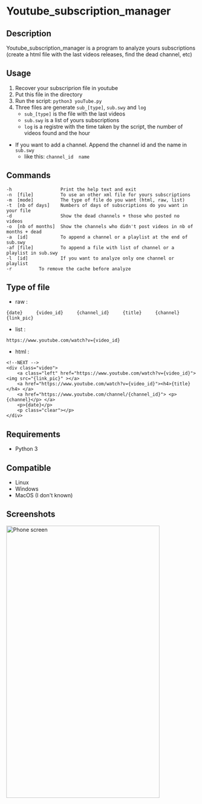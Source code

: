 # Youtube_subscription_manager

## Description
Youtube_subscription_manager is a program to analyze yours subscriptions (create a html file with the last videos releases, find the dead channel, etc)

## Usage
1. Recover your subscriprion file in youtube
2. Put this file in the directory
3. Run the script:
``` python3 youTube.py ```
4. Three files are generate `sub_[type]`, `sub.swy` and `log`
    - `sub_[type]` is the file with the last videos
    - `sub.swy` is a list of yours subscriptions
    - `log` is a registre with the time taken by the script, the number of videos found and the hour
- If you want to add a channel. Append the channel id and the name in ` sub.swy`
    - like this: ```channel_id  name ```

## Commands
```
-h                  Print the help text and exit
-n  [file]          To use an other xml file for yours subscriptions
-m  [mode]          The type of file do you want (html, raw, list)
-t  [nb of days]    Numbers of days of subscriptions do you want in your file
-d                  Show the dead channels + those who posted no videos
-o  [nb of months]  Show the channels who didn't post videos in nb of months + dead
-a  [id]            To append a channel or a playlist at the end of sub.swy
-af [file]          To append a file with list of channel or a playlist in sub.swy
-l  [id]            If you want to analyze only one channel or playlist
-r		    To remove the cache before analyze
```

## Type of file
- raw :
```
{date}     {video_id}     {channel_id}     {title}     {channel}     {link_pic}
```
- list :
```
https://www.youtube.com/watch?v={video_id}
```
- html :
```
<!--NEXT -->
<div class="video">
	<a class="left" href="https://www.youtube.com/watch?v={video_id}"> <img src="{link_pic}" ></a>
	<a href="https://www.youtube.com/watch?v={video_id}"><h4>{title}</h4> </a>
	<a href="https://www.youtube.com/channel/{channel_id}"> <p>{channel}</p> </a>
	<p>{date}</p>
	<p class="clear"></p>
</div>
```

## Requirements
- Python 3

## Compatible
- Linux
- Windows
- MacOS (I don't known)

## Screenshots
<p><img src="./screenshot/index.pnj" alt="Phone screen" width=405px height=720px></p>
